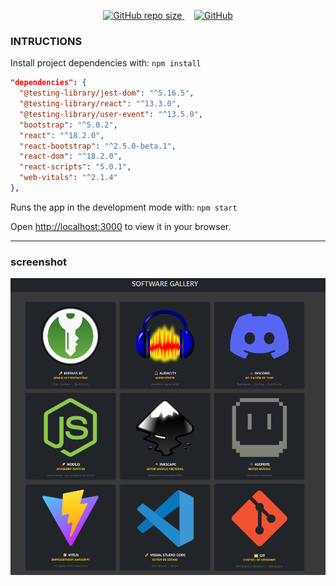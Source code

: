 <p align="center">
  <a href="https://open.vscode.dev/enidev911/galery-react-adl">
	  <img alt="GitHub repo size" src="https://img.shields.io/badge/-Abrir%20en%20VsCode.dev-%23007ACC?style=for-the-badge&logo=visual-studio-code&logoColor=ffffff" alt="Open in Visual Studio Code" height="35">
  </a>
	&nbsp;&nbsp;&nbsp;
  <a href="https://enidev911.github.io/galery-react-adl">
	  <img alt="GitHub" src="https://img.shields.io/badge/-Ver%20en%20GitHub%20Pages-%23000?style=for-the-badge&logo=github&logoColor=ffffff" height="35">
  </a>

### INTRUCTIONS

Install project dependencies with: `npm install`

```json
"dependencies": {
  "@testing-library/jest-dom": "^5.16.5",
  "@testing-library/react": "^13.3.0",
  "@testing-library/user-event": "^13.5.0",
  "bootstrap": "^5.0.2",
  "react": "^18.2.0",
  "react-bootstrap": "^2.5.0-beta.1",
  "react-dom": "^18.2.0",
  "react-scripts": "5.0.1",
  "web-vitals": "^2.1.4"
},
```

Runs the app in the development mode with: `npm start`

Open [http://localhost:3000](http://localhost:3000) to view it in your browser.

---

### screenshot

![screenshot](public/screenshot.png)
